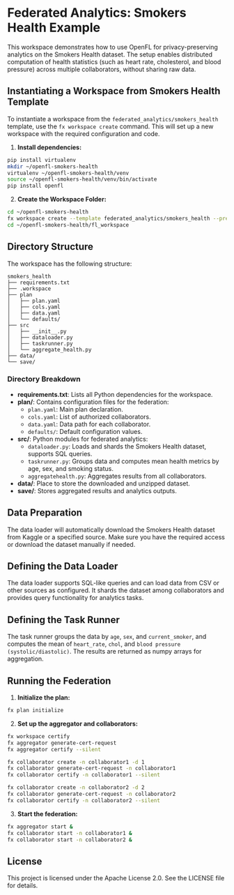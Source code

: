 # Federated Analytics: Smokers Health Example

This workspace demonstrates how to use OpenFL for privacy-preserving analytics on the Smokers Health dataset. The setup enables distributed computation of health statistics (such as heart rate, cholesterol, and blood pressure) across multiple collaborators, without sharing raw data.

## Instantiating a Workspace from Smokers Health Template
To instantiate a workspace from the `federated_analytics/smokers_health` template, use the `fx workspace create` command. This will set up a new workspace with the required configuration and code.

1. **Install dependencies:**
```bash
pip install virtualenv
mkdir ~/openfl-smokers-health
virtualenv ~/openfl-smokers-health/venv
source ~/openfl-smokers-health/venv/bin/activate
pip install openfl
```

2. **Create the Workspace Folder:**
```bash
cd ~/openfl-smokers-health
fx workspace create --template federated_analytics/smokers_health --prefix fl_workspace
cd ~/openfl-smokers-health/fl_workspace
```

## Directory Structure
The workspace has the following structure:
```
smokers_health
├── requirements.txt
├── .workspace
├── plan
│   ├── plan.yaml
│   ├── cols.yaml
│   ├── data.yaml
│   └── defaults/
├── src
│   ├── __init__.py
│   ├── dataloader.py
│   ├── taskrunner.py
│   └── aggregate_health.py
├── data/
└── save/
```

### Directory Breakdown
- **requirements.txt**: Lists all Python dependencies for the workspace.
- **plan/**: Contains configuration files for the federation:
    - `plan.yaml`: Main plan declaration.
    - `cols.yaml`: List of authorized collaborators.
    - `data.yaml`: Data path for each collaborator.
    - `defaults/`: Default configuration values.
- **src/**: Python modules for federated analytics:
    - `dataloader.py`: Loads and shards the Smokers Health dataset, supports SQL queries.
    - `taskrunner.py`: Groups data and computes mean health metrics by age, sex, and smoking status.
    - `aggregatehealth.py`: Aggregates results from all collaborators.
- **data/**: Place to store the downloaded and unzipped dataset.
- **save/**: Stores aggregated results and analytics outputs.

## Data Preparation
The data loader will automatically download the Smokers Health dataset from Kaggle or a specified source. Make sure you have the required access or download the dataset manually if needed.

## Defining the Data Loader
The data loader supports SQL-like queries and can load data from CSV or other sources as configured. It shards the dataset among collaborators and provides query functionality for analytics tasks.

## Defining the Task Runner
The task runner groups the data by `age`, `sex`, and `current_smoker`, and computes the mean of `heart_rate`, `chol`, and `blood pressure (systolic/diastolic)`. The results are returned as numpy arrays for aggregation.

## Running the Federation
1. **Initialize the plan:**
```bash
fx plan initialize
```
2. **Set up the aggregator and collaborators:**
```bash
fx workspace certify
fx aggregator generate-cert-request
fx aggregator certify --silent

fx collaborator create -n collaborator1 -d 1
fx collaborator generate-cert-request -n collaborator1
fx collaborator certify -n collaborator1 --silent

fx collaborator create -n collaborator2 -d 2
fx collaborator generate-cert-request -n collaborator2
fx collaborator certify -n collaborator2 --silent
```
3. **Start the federation:**
```bash
fx aggregator start &
fx collaborator start -n collaborator1 &
fx collaborator start -n collaborator2 &
```

## License
This project is licensed under the Apache License 2.0. See the LICENSE file for details.